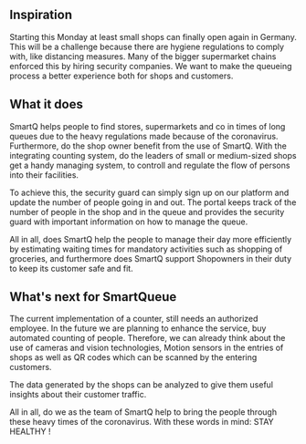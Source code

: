 ## Inspiration
Starting this Monday at least small shops can finally open again in Germany. This will be a challenge because there are hygiene regulations to comply with, like distancing measures. 
Many of the bigger supermarket chains enforced this by hiring security companies. We want to make the queueing process a better experience both for shops and customers.

## What it does
SmartQ helps people to find stores, supermarkets and co in times of long queues due to the heavy regulations made because of the coronavirus. Furthermore, do the shop owner benefit from the use of SmartQ. With the integrating counting system, do the leaders of small or medium-sized shops get a handy managing system, to controll and regulate the flow of persons into their facilities. 

To achieve this, the security guard can simply sign up on our platform and update the number of people going in and out. The portal keeps track of the number of people in the shop and in the queue and provides the security guard with important information on how to manage the queue.

All in all, does SmartQ help the people to manage their day more efficiently by estimating waiting times for mandatory activities such as shopping of groceries, and furthermore does SmartQ support Shopowners in their duty to keep its customer safe and fit.  

## What's next for SmartQueue
The current implementation of a counter, still needs an authorized employee. In the future we are planning to enhance the service, buy automated counting of people. Therefore, we can already think about the use of cameras and vision technologies, Motion sensors in the entries of shops as well as QR codes which can be scanned by the entering customers.

The data generated by the shops can be analyzed to give them useful insights about their customer traffic.


All in all, do we as the team of SmartQ help to bring the people through these heavy times of the coronavirus. With these words in mind: STAY HEALTHY !  
